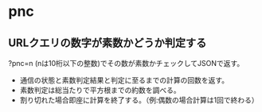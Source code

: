 # pnc

## URLクエリの数字が素数かどうか判定する
?pnc=n (nは10桁以下の整数)でその数が素数かチェックしてJSONで返す。  

* 通信の状態と素数判定結果と判定に至るまでの計算の回数を返す。
* 素数判定は総当たりで平方根までの約数を調べる。
* 割り切れた場合即座に計算を終了する。（例:偶数の場合計算は1回で終わる）
